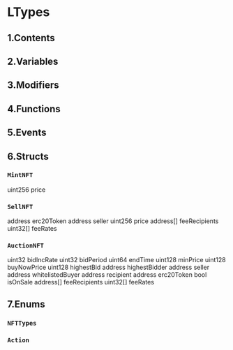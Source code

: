 # LTypes



## 1.Contents

<!-- START doctoc -->
<!-- END doctoc -->

## 2.Variables

## 3.Modifiers

## 4.Functions

## 5.Events

## 6.Structs
### `MintNFT`
uint256 price
### `SellNFT`
address erc20Token
address seller
uint256 price
address[] feeRecipients
uint32[] feeRates
### `AuctionNFT`
uint32 bidIncRate
uint32 bidPeriod
uint64 endTime
uint128 minPrice
uint128 buyNowPrice
uint128 highestBid
address highestBidder
address seller
address whitelistedBuyer
address recipient
address erc20Token
bool isOnSale
address[] feeRecipients
uint32[] feeRates

## 7.Enums
### `NFTTypes`




### `Action`




